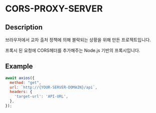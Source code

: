 # CORS-PROXY-SERVER

## Description
브라우저에서 교차 출처 정책에 의해 블락되는 상황을 위해 만든 프로젝트입니다.

프록시 된 요청에 CORS헤더를 추가해주는 Node.js 기반의 프록시입니다.

## Example
```javascript
await axios({
  method: "get",
  url: `http://{YOUR-SERVER-DOMAIN}/api`,
  headers: {
    'target-url': 'API-URL',
  },
});
```
